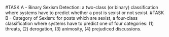 #TASK A - Binary Sexism Detection: a two-class (or binary) classification where systems have to predict whether a post is sexist or not sexist.
#TASK B - Category of Sexism: for posts which are sexist, a four-class classification where systems have to predict one of four categories: (1) threats, (2)  derogation, (3) animosity, (4) prejudiced discussions.
